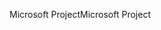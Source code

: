 <span data-ttu-id="3ccd0-101">Microsoft Project</span><span class="sxs-lookup"><span data-stu-id="3ccd0-101">Microsoft Project</span></span>